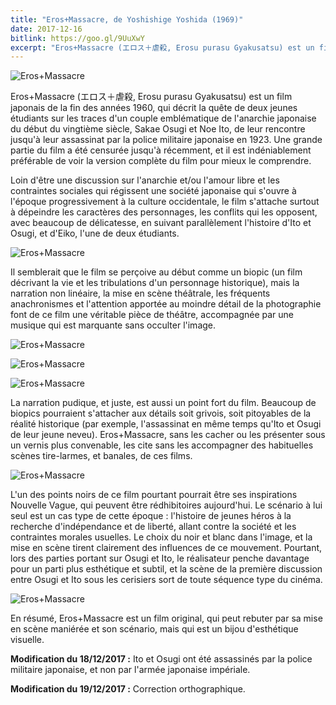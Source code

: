 ```yaml
---
title: "Eros+Massacre, de Yoshishige Yoshida (1969)"
date: 2017-12-16
bitlink: https://goo.gl/9UuXwY
excerpt: "Eros+Massacre (エロス＋虐殺, Erosu purasu Gyakusatsu) est un film japonais de la fin des années 1960, qui décrit la quête de deux jeunes étudiants sur les traces d'un couple emblématique de l'anarchie japonaise du début du vingtième siècle, Sakae Osugi et Noe Ito, de leur rencontre jusqu'à leur assassinat par la police..."
--- 
```


![Eros+Massacre](/images/vu_et_approuve/eros+massacre/eros-plus-massacre-1.jpg)

Eros+Massacre (エロス＋虐殺, Erosu purasu Gyakusatsu) est un film japonais de la fin des années 1960, qui décrit la quête de deux jeunes étudiants sur les traces d'un couple emblématique de l'anarchie japonaise du début du vingtième siècle, Sakae Osugi et Noe Ito, de leur rencontre jusqu'à leur assassinat par la police militaire japonaise en 1923. Une grande partie du film a été censurée jusqu'à récemment, et il est indéniablement préférable de voir la version complète du film pour mieux le comprendre.

Loin d'être une discussion sur l'anarchie et/ou l'amour libre et les contraintes sociales qui régissent une société japonaise qui s'ouvre à l'époque progressivement à la culture occidentale, le film s'attache surtout à dépeindre les caractères des personnages, les conflits qui les opposent, avec beaucoup de délicatesse, en suivant parallèlement l'histoire d'Ito et Osugi, et d'Eiko, l'une de deux étudiants. 

![Eros+Massacre](/images/vu_et_approuve/eros+massacre/Eros-Plus-Massacre_3_wide.jpg)

Il semblerait que le film se perçoive au début comme un biopic (un film décrivant la vie et les tribulations d'un personnage historique), mais la narration non linéaire, la mise en scène théâtrale, les fréquents anachronismes et l'attention apportée au moindre détail de la photographie font de ce film une véritable pièce de théâtre, accompagnée par une musique qui est marquante sans occulter l'image. 

![Eros+Massacre](/images/vu_et_approuve/eros+massacre/erosplusmassacre5.png)

![Eros+Massacre](/images/vu_et_approuve/eros+massacre/Image-5.png)

![Eros+Massacre](/images/vu_et_approuve/eros+massacre/Erosu-purasu-Gyakusatsu-AKA-Eros-Plus-Massacre-1969-4.jpg)

La narration pudique, et juste, est aussi un point fort du film. Beaucoup de biopics pourraient s'attacher aux détails soit grivois, soit pitoyables de la réalité historique (par exemple, l'assassinat en même temps qu'Ito et Osugi de leur jeune neveu). Eros+Massacre, sans les cacher ou les présenter sous un vernis plus convenable, les cite sans les accompagner des habituelles scènes tire-larmes, et banales, de ces films. 

![Eros+Massacre](/images/vu_et_approuve/eros+massacre/erosplusmassacre3.jpeg) 

L'un des points noirs de ce film pourtant pourrait être ses inspirations Nouvelle Vague, qui peuvent être rédhibitoires aujourd'hui. Le scénario à lui seul est un cas type de cette époque : l'histoire de jeunes héros à la recherche d'indépendance et de liberté, allant contre la société et les contraintes morales usuelles. Le choix du noir et blanc dans l'image, et la mise en scène tirent clairement des influences de ce mouvement. Pourtant, lors des parties portant sur Osugi et Ito, le réalisateur penche davantage pour un parti plus esthétique et subtil, et la scène de la première discussion entre Osugi et Ito sous les cerisiers sort de toute séquence type du cinéma. 

![Eros+Massacre](/images/vu_et_approuve/eros+massacre/mako-osugi.JPG)

En résumé, Eros+Massacre est un film original, qui peut rebuter par sa mise en scène maniérée et son scénario, mais qui est un bijou d'esthétique visuelle.

**Modification du 18/12/2017 :** Ito et Osugi ont été assassinés par la police militaire japonaise, et non par l'armée japonaise impériale.

**Modification du 19/12/2017 :** Correction orthographique.

